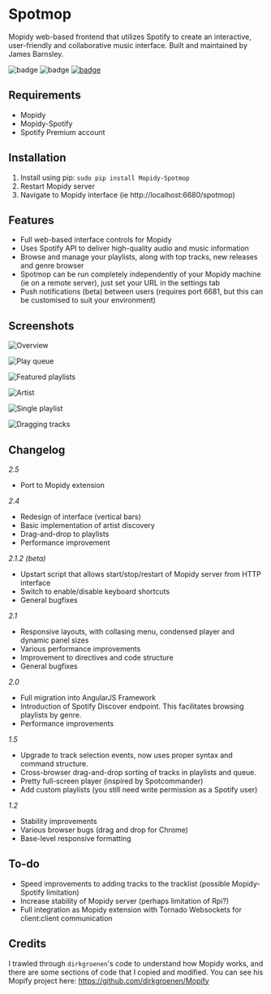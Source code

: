 Spotmop
=======

Mopidy web-based frontend that utilizes Spotify to create an interactive, user-friendly and collaborative music interface. Built and maintained by James Barnsley.

![badge](https://img.shields.io/pypi/v/mopidy-spotmop.svg?style=flat)
![badge](https://img.shields.io/pypi/dm/mopidy-spotmop.svg)
[![badge](https://img.shields.io/badge/donate-paypal-blue.svg)](https://www.paypal.com/cgi-bin/webscr?cmd=_donations&business=james%40barnsley%2enz&lc=NZ&item_name=James%20Barnsley&currency_code=NZD&bn=PP%2dDonationsBF%3abtn_donate_LG%2egif%3aNonHosted)


Requirements
--------

* Mopidy
* Mopidy-Spotify
* Spotify Premium account

Installation
--------

1. Install using pip: `sudo pip install Mopidy-Spotmop`
2. Restart Mopidy server
3. Navigate to Mopidy interface (ie http://localhost:6680/spotmop)

Features
--------

* Full web-based interface controls for Mopidy
* Uses Spotify API to deliver high-quality audio and music information
* Browse and manage your playlists, along with top tracks, new releases and genre browser
* Spotmop can be run completely independently of your Mopidy machine (ie on a remote server), just set your URL in the settings tab
* Push notifications (beta) between users (requires port 6681, but this can be customised to suit your environment)

Screenshots
-----------

![Overview](https://raw.githubusercontent.com/jaedb/spotmop/master/Screenshots/overview.jpg)

![Play queue](https://raw.githubusercontent.com/jaedb/spotmop/master/Screenshots/desktop-queue.jpg)

![Featured playlists](https://raw.githubusercontent.com/jaedb/spotmop/master/Screenshots/desktop-featured.jpg)

![Artist](https://raw.githubusercontent.com/jaedb/spotmop/master/Screenshots/desktop-artist.jpg)

![Single playlist](https://raw.githubusercontent.com/jaedb/spotmop/master/Screenshots/desktop-playlist.jpg)

![Dragging tracks](https://raw.githubusercontent.com/jaedb/spotmop/master/Screenshots/desktop-dragging.jpg)


Changelog
--------

*2.5*
* Port to Mopidy extension

*2.4*
* Redesign of interface (vertical bars)
* Basic implementation of artist discovery
* Drag-and-drop to playlists
* Performance improvement

*2.1.2 (beta)*
* Upstart script that allows start/stop/restart of Mopidy server from HTTP interface
* Switch to enable/disable keyboard shortcuts
* General bugfixes

*2.1*
* Responsive layouts, with collasing menu, condensed player and dynamic panel sizes
* Various performance improvements
* Improvement to directives and code structure
* General bugfixes

*2.0*
* Full migration into AngularJS Framework
* Introduction of Spotify Discover endpoint. This facilitates browsing playlists by genre.
* Performance improvements

*1.5*
* Upgrade to track selection events, now uses proper syntax and command structure.
* Cross-browser drag-and-drop sorting of tracks in playlists and queue.
* Pretty full-screen player (inspired by Spotcommander)
* Add custom playlists (you still need write permission as a Spotify user)

*1.2*
* Stability improvements
* Various browser bugs (drag and drop for Chrome)
* Base-level responsive formatting

To-do
-----

* Speed improvements to adding tracks to the tracklist (possible Mopidy-Spotify limitation)
* Increase stability of Mopidy server (perhaps limitation of Rpi?)
* Full integration as Mopidy extension with Tornado Websockets for client:client communication

Credits
-------

I trawled through `dirkgroenen`'s code to understand how Mopidy works, and there are some sections of code that I copied and modified. You can see his Mopify project here: https://github.com/dirkgroenen/Mopify

